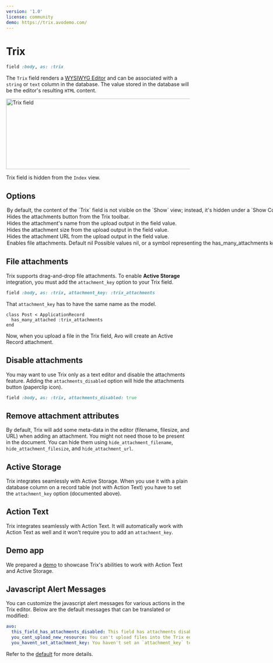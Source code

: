 ```yaml
---
version: '1.0'
license: community
demo: https://trix.avodemo.com/
---
```


# Trix

```ruby
field :body, as: :trix
```

The `Trix` field renders a [WYSIWYG Editor](https://trix-editor.org/) and can be associated with a `string` or `text` column in the database. The value stored in the database will be the editor's resulting `HTML` content.

<Image src="/assets/img/fields/trix.jpg" width="877" height="193" alt="Trix field" />

Trix field is hidden from the `Index` view.

## Options

<Option name="`always_show`">
By default, the content of the `Trix` field is not visible on the `Show` view; instead, it's hidden under a `Show Content` link that, when clicked, displays the content. You can set Markdown to display the content by setting `always_show` to `true`.

<!-- @include: ./../common/default_boolean_false.md-->
</Option>

<Option name="`attachments_disabled`">
Hides the attachments button from the Trix toolbar.

<!-- @include: ./../common/default_boolean_false.md-->
</Option>

<Option name="`hide_attachment_filename`">
Hides the attachment's name from the upload output in the field value.

<!-- @include: ./../common/default_boolean_false.md-->
</Option>

<Option name="`hide_attachment_filesize`">
Hides the attachment size from the upload output in the field value.

<!-- @include: ./../common/default_boolean_false.md-->
</Option>

<Option name="`hide_attachment_url`">
Hides the attachment URL from the upload output in the field value.

<!-- @include: ./../common/default_boolean_false.md-->
</Option>

<Option name="`attachment_key`">
Enables file attachments.

#### Default

`nil`

#### Possible values

`nil`, or a symbol representing the `has_many_attachments` key on the model.
</Option>

## File attachments

<!-- @include: ./../common/files_gem_common.md-->

Trix supports drag-and-drop file attachments. To enable **Active Storage** integration, you must add the `attachment_key` option to your Trix field.

```ruby
field :body, as: :trix, attachment_key: :trix_attachments
```

That `attachment_key` has to have the same name as the model.

```ruby{2}
class Post < ApplicationRecord
  has_many_attached :trix_attachments
end
```

Now, when you upload a file in the Trix field, Avo will create an Active Record attachment.

## Disable attachments

You may want to use Trix only as a text editor and disable the attachments feature. Adding the `attachments_disabled` option will hide the attachments button (paperclip icon).

```ruby
field :body, as: :trix, attachments_disabled: true
```

## Remove attachment attributes

By default, Trix will add some meta-data in the editor (filename, filesize, and URL) when adding an attachment. You might not need those to be present in the document. You can hide them using `hide_attachment_filename`, `hide_attachment_filesize`, and `hide_attachment_url`.

## Active Storage

Trix integrates seamlessly with Active Storage. When you use it with a plain database column on a record table (not with Action Text) you have to set the `attachment_key` option (documented above).

## Action Text

Trix integrates seamlessly with Action Text. It will automatically work with Action Text as well and it won't require you to add an `attachment_key`.

## Demo app

We prepared a [demo](https://trix.avodemo.com/) to showcase Trix's abilities to work with Action Text and Active Storage.

## Javascript Alert Messages

You can customize the javascript alert messages for various actions in the Trix editor. Below are the default messages that can be translated or modified:

```yml
avo:
  this_field_has_attachments_disabled: This field has attachments disabled.
  you_cant_upload_new_resource: You can't upload files into the Trix editor until you save the resource.
  you_havent_set_attachment_key: You haven't set an `attachment_key` to this Trix field.
```

Refer to the [default](https://github.com/avo-hq/avo/blob/main/lib/generators/avo/templates/locales/avo.en.yml) for more details.
